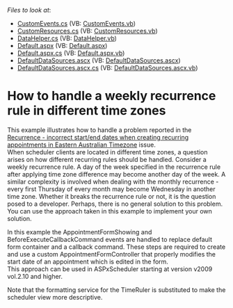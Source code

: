 <!-- default file list -->
*Files to look at*:

* [CustomEvents.cs](./CS/WebSite/App_Code/CustomEvents.cs) (VB: [CustomEvents.vb](./VB/WebSite/App_Code/CustomEvents.vb))
* [CustomResources.cs](./CS/WebSite/App_Code/CustomResources.cs) (VB: [CustomResources.vb](./VB/WebSite/App_Code/CustomResources.vb))
* [DataHelper.cs](./CS/WebSite/App_Code/DataHelper.cs) (VB: [DataHelper.vb](./VB/WebSite/App_Code/DataHelper.vb))
* [Default.aspx](./CS/WebSite/Default.aspx) (VB: [Default.aspx](./VB/WebSite/Default.aspx))
* [Default.aspx.cs](./CS/WebSite/Default.aspx.cs) (VB: [Default.aspx.vb](./VB/WebSite/Default.aspx.vb))
* [DefaultDataSources.ascx](./CS/WebSite/DefaultDataSources.ascx) (VB: [DefaultDataSources.ascx](./VB/WebSite/DefaultDataSources.ascx))
* [DefaultDataSources.ascx.cs](./CS/WebSite/DefaultDataSources.ascx.cs) (VB: [DefaultDataSources.ascx.vb](./VB/WebSite/DefaultDataSources.ascx.vb))
<!-- default file list end -->
# How to handle a weekly recurrence rule in different time zones


<p>This example illustrates how to handle a problem reported in the <a href="https://www.devexpress.com/Support/Center/p/Q240871">Recurrence - incorrect start/end dates when creating recurring appointments in Eastern Australian Timezone</a> issue.<br />
When scheduler clients are located in different time zones, a question arises on how different recurring rules should be handled. Consider a weekly recurrence rule. A day of the week specified in the recurrence rule after applying time zone difference may become another day of the week. A similar complexity is involved when dealing with the monthly recurrence - every first Thursday of every month may become Wednesday in another time zone. Whether it breaks the recurrence rule or not, it is the question posed to a developer. Perhaps, there is no general solution to this problem.<br />
You can use the approach taken in this example to implement your own solution.</p><p>In this example the AppointmentFormShowing and BeforeExecuteCallbackCommand events are handled to replace default form container and a callback command. These steps are required to create and use a custom AppointmentFormController that properly modifies the start date of an appointment which is edited in the form.<br />
This approach can be used in ASPxScheduler starting at version v2009 vol.2.10 and higher.</p><p>Note that the formatting service for the TimeRuler is substituted to make the scheduler view more descriptive.</p>

<br/>



